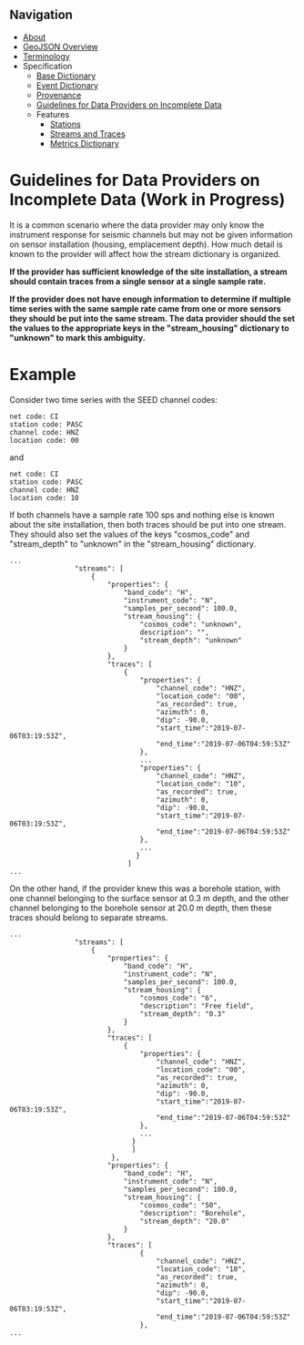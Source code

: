Navigation
----------

 - [About](index.md)
 - [GeoJSON Overview](geojson.md)
 - [Terminology](terms.md)
 - Specification
   - [Base Dictionary](specification/base.md)
   - [Event Dictionary](specification/event.md)
   - [Provenance](specification/provenance.md)
   - [Guidelines for Data Providers on Incomplete Data](guidelines-provider.md)
   - Features
     - [Stations](specification/features/station.md)
     - [Streams and Traces](specification/features/streams_traces.md)
     - [Metrics Dictionary](specification/features/metrics_dict.md)

Guidelines for Data Providers on Incomplete Data  (Work in Progress)
=====

It is a common scenario where the data provider may only know the instrument
response for seismic channels but may not be given information on sensor
installation (housing, emplacement depth).  How much detail is known to the 
provider will affect how the stream dictionary is organized. 

**If the provider has sufficient knowledge of the site installation, a stream should contain traces from a single sensor at a single sample rate.**

**If the provider does not have enough information to determine if multiple time series with the same sample rate came from one or more sensors they should be put into the same stream. The data provider should the set the values to the appropriate keys in the "stream_housing" dictionary to "unknown" to mark this ambiguity.**

Example
====
Consider two time series with the SEED channel codes:
```
net code: CI
station code: PASC
channel code: HNZ
location code: 00
```
and 
```
net code: CI
station code: PASC
channel code: HNZ
location code: 10
```

If both channels have a sample rate 100 sps and nothing else is known about the site installation,
then both traces should be put into one stream. They should also set the values of the keys "cosmos_code" 
and "stream_depth" to "unknown" in the "stream_housing" dictionary.

```
...
                "streams": [
                    {
                        "properties": {
                            "band_code": "H",
                            "instrument_code": "N",
                            "samples_per_second": 100.0,
                            "stream_housing": {
                                "cosmos_code": "unknown",
                                description": "",
                                "stream_depth": "unknown"
                            }
                        },
                        "traces": [
                            {
                                "properties": {
                                    "channel_code": "HNZ",
                                    "location_code": "00",
                                    "as_recorded": true,
                                    "azimuth": 0,
                                    "dip": -90.0,
                                    "start_time":"2019-07-06T03:19:53Z",
                                    "end_time":"2019-07-06T04:59:53Z"
                                },
                                ...   
                                "properties": {
                                    "channel_code": "HNZ",
                                    "location_code": "10",
                                    "as_recorded": true,
                                    "azimuth": 0,
                                    "dip": -90.0,
                                    "start_time":"2019-07-06T03:19:53Z",
                                    "end_time":"2019-07-06T04:59:53Z"
                                },
                                ...
                               }
                             ]
...
```
On the other hand, if the provider knew this was a borehole station, with one channel belonging to the surface sensor at 0.3 m depth,
and the other channel belonging to the borehole sensor at 20.0 m depth, then these traces should belong to separate streams.

```
...
                "streams": [
                    {
                        "properties": {
                            "band_code": "H",
                            "instrument_code": "N",
                            "samples_per_second": 100.0,
                            "stream_housing": {
                                "cosmos_code": "6",
                                "description": "Free field",
                                "stream_depth": "0.3"
                            }
                        },
                        "traces": [
                            {
                                "properties": {
                                    "channel_code": "HNZ",
                                    "location_code": "00",
                                    "as_recorded": true,
                                    "azimuth": 0,
                                    "dip": -90.0,
                                    "start_time":"2019-07-06T03:19:53Z",
                                    "end_time":"2019-07-06T04:59:53Z"
                                },
                                ...   
                              }
                              ]
                         },
                        "properties": {
                            "band_code": "H",
                            "instrument_code": "N",
                            "samples_per_second": 100.0,
                            "stream_housing": {
                                "cosmos_code": "50",
                                "description": "Borehole",
                                "stream_depth": "20.0"
                            }
                        },
                        "traces": [                         
                                {
                                    "channel_code": "HNZ",
                                    "location_code": "10",
                                    "as_recorded": true,
                                    "azimuth": 0,
                                    "dip": -90.0,
                                    "start_time":"2019-07-06T03:19:53Z",
                                    "end_time":"2019-07-06T04:59:53Z"
                                },   
...



